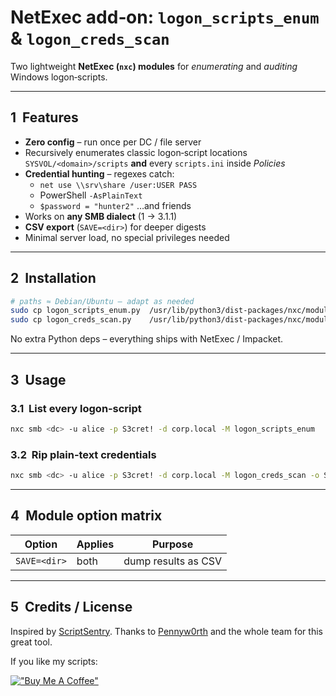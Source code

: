 
# NetExec add‑on: `logon_scripts_enum` & `logon_creds_scan`

Two lightweight **NetExec (`nxc`) modules** for _enumerating_ and _auditing_ Windows logon‑scripts.

---

## 1  Features
* **Zero config** – run once per DC / file server  
* Recursively enumerates classic logon‑script locations  
  `SYSVOL/<domain>/scripts` **and** every `scripts.ini` inside *Policies*  
* **Credential hunting** – regexes catch:
  * `net use \\srv\share /user:USER PASS`
  * PowerShell `-AsPlainText`
  * `$password = "hunter2"` …and friends  
* Works on **any SMB dialect** (1 → 3.1.1)  
* **CSV export** (`SAVE=<dir>`) for deeper digests  
* Minimal server load, no special privileges needed

---

## 2  Installation
```bash
# paths ≈ Debian/Ubuntu – adapt as needed
sudo cp logon_scripts_enum.py  /usr/lib/python3/dist-packages/nxc/modules/
sudo cp logon_creds_scan.py    /usr/lib/python3/dist-packages/nxc/modules/
```
No extra Python deps – everything ships with NetExec / Impacket.

---

## 3  Usage

### 3.1  List every logon‑script
```bash
nxc smb <dc> -u alice -p S3cret! -d corp.local -M logon_scripts_enum
```

### 3.2  Rip plain‑text credentials
```bash
nxc smb <dc> -u alice -p S3cret! -d corp.local -M logon_creds_scan -o SAVE=/tmp
```

---

## 4  Module option matrix

| Option          | Applies | Purpose                     |
|-----------------|---------|-----------------------------|
| `SAVE=<dir>`    | both    | dump results as CSV         |

---

## 5  Credits / License
Inspired by [ScriptSentry](https://github.com/techspence/ScriptSentry).
Thanks to [Pennyw0rth](https://github.com/Pennyw0rth/NetExec) and the whole team for this great tool.


If you like my scripts:

[!["Buy Me A Coffee"](https://www.buymeacoffee.com/assets/img/custom_images/orange_img.png)](https://www.buymeacoffee.com/klau5t4ler0x90)

